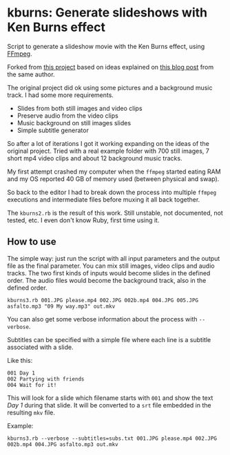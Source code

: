 # kburns: Generate slideshows with Ken Burns effect

Script to generate a slideshow movie with the Ken Burns effect,
using [FFmpeg](http://ffmpeg.org).

Forked from [this project](https://github.com/remko/kburns) based on
ideas explained on [this blog post](https://el-tramo.be/blog/ken-burns-ffmpeg/)
from the same author.

The original project did ok using some pictures and a background
music track. I had some more requirements.

* Slides from both still images and video clips
* Preserve audio from the video clips
* Music background on still images slides
* Simple subtitle generator

So after a lot of iterations I got it working expanding on the ideas
of the original project. Tried with a real example folder with 700
still images, 7 short mp4 video clips and about 12 background music
tracks.

My first attempt crashed my computer when the `ffmpeg` started eating
RAM and my OS reported 40 GB of memory used (between physical and swap).

So back to the editor I had to break down the process into multiple
`ffmpeg` executions and intermediate files before muxing it all back
together.

The `kburns2.rb` is the result of this work. Still unstable, not
documented, not tested, etc. I even don't know Ruby, first time using
it.

## How to use

The simple way: just run the script with all input parameters and
the output file as the final parameter. You can mix still images,
video clips and audio tracks. The two first kinds of inputs would
become slides in the defined order. The audio files would become
the background track, also in the defined order.

```
kburns3.rb 001.JPG please.mp4 002.JPG 002b.mp4 004.JPG 005.JPG asfalto.mp3 "09 My way.mp3" out.mkv
```

You can also get some verbose information about the process with
`--verbose`.

Subtitles can be specified with a simple file where each line is
a subtitle associated with a slide.

Like this:

```
001 Day 1
002 Partying with friends
004 Wait for it!
```

This will look for a slide which filename starts with `001` and show
the text *Day 1* during that slide. It will be converted to a `srt`
file embedded in the resulting `mkv` file.

Example:

```
kburns3.rb --verbose --subtitles=subs.txt 001.JPG please.mp4 002.JPG 002b.mp4 004.JPG asfalto.mp3 out.mkv
```
